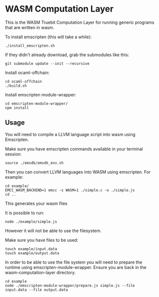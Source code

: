 # WASM Computation Layer

This is the WASM Truebit Computation Layer for running generic programs that are written in wasm. 

To install emscripten (this will take a while):
```
./install_emscripten.sh
```

If they didn't already download, grab the submodules like this:
```
git submodule update --init --recursive
```

Install ocaml-offchain:
```
cd ocaml-offchain
./build.sh
```

Install emscripten module-wrapper:
```
cd emscripten-module-wrapper/
npm install
```

## Usage

You will need to compile a LLVM language script into wasm using Emscripten.

Make sure you have emscripten commands available in your terminal session:
```
source ./emsdk/emsdk_env.sh
```

Then you can convert LLVM languages into WASM using emscripten. For example:
```
cd example/
EMCC_WASM_BACKEND=1 emcc -s WASM=1 ./simple.c -o ./simple.js
cd ..
```
This generates your wasm files

It is possible to run:
```
node ./example/simple.js
```

However it will not be able to use the filesystem.

Make sure you have files to be used:
```
touch example/input.data
touch example/output.data
```

In order to be able to use the file system you will need to prepare the runtime using emscripten-module-wrapper.
Ensure you are back in the wasm-computation-layer directory.
```
cd example
node ./emscripten-module-wrapper/prepare.js simple.js --file input.data --file output.data
```